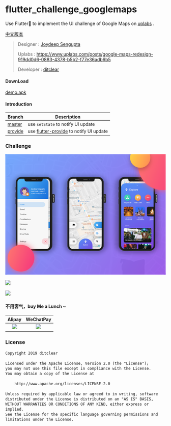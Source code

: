 # 

# flutter_challenge_googlemaps

Use Flutter💪  to implement the UI challenge of Google Maps on [uplabs](https://www.uplabs.com/posts/google-maps-redesign-919dd0d6-0883-4378-b5b2-f77e36adb6b5) .

[中文版本](README_CN.md)

> Designer : [Joydeep Sengupta](https://www.uplabs.com/joydeeproni)
>
> Uplabs : <https://www.uplabs.com/posts/google-maps-redesign-919dd0d6-0883-4378-b5b2-f77e36adb6b5>
>
> Developer : [ditclear](https://github.com/ditclear)

#### DownLoad 

[demo.apk](apk/app.apk)

#### Introduction

| Branch                                                       | Description                                                  |
| ------------------------------------------------------------ | ------------------------------------------------------------ |
| [master](<https://github.com/flutter-ui-challenges/flutter_challenge_googlemaps>) | use `setState` to notify UI update                           |
| [provide](https://github.com/flutter-ui-challenges/flutter_challenge_googlemaps/tree/provide) | use  [flutter-provide](https://github.com/google/flutter-provide) to notify UI update |

### Challenge 

![](ui/all.png)



![](ui/attachment.gif)



![](ui/preview.gif)



#### 不用客气，buy Me a Lunch ~

|                            Alipay                            |                          WeChatPay                           |
| :----------------------------------------------------------: | :----------------------------------------------------------: |
| ![](https://camo.githubusercontent.com/fbaa3ecc28af039c8e6011ddf473e51d2a08c8d2/68747470733a2f2f75706c6f61642d696d616765732e6a69616e7368752e696f2f75706c6f61645f696d616765732f333732323639352d666664653137306665633933316561652e706e673f696d6167654d6f6772322f6175746f2d6f7269656e742f7374726970253743696d61676556696577322f322f772f333430) | ![](https://camo.githubusercontent.com/ade43488617a69c72d5be1841fd4d0934689a3b0/68747470733a2f2f75706c6f61642d696d616765732e6a69616e7368752e696f2f75706c6f61645f696d616765732f333732323639352d316238323761353465633237346535392e706e673f696d6167654d6f6772322f6175746f2d6f7269656e742f7374726970253743696d61676556696577322f322f772f333430) |

### License

```
Copyright 2019 ditclear

Licensed under the Apache License, Version 2.0 (the "License");
you may not use this file except in compliance with the License.
You may obtain a copy of the License at

    http://www.apache.org/licenses/LICENSE-2.0

Unless required by applicable law or agreed to in writing, software
distributed under the License is distributed on an "AS IS" BASIS,
WITHOUT WARRANTIES OR CONDITIONS OF ANY KIND, either express or implied.
See the License for the specific language governing permissions and
limitations under the License.
```











